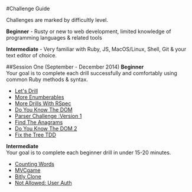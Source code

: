 #Challenge Guide

Challenges are marked by difficultly level. 

__Beginner__ - Rusty or new to web development, limited knowledge of programming languages & related tools

__Intermediate__ - Very familiar with Ruby, JS, MacOS/Linux, Shell, Git & your text editor of choice.

##Session One (September - December 2014)
__Beginner__  
Your goal is to complete each drill successfully and comfortably using common Ruby methods & syntax.
 - [Let's Drill](https://github.com/columbustutoringgroup/LetsDrill)
 - [More Enumberables](https://github.com/columbustutoringgroup/MoreEnumerables)
 - [More Drills With RSpec](https://github.com/columbustutoringgroup/MoreDrillsWithRSpec)
 - [Do You Know The DOM](https://github.com/columbustutoringgroup/DoYouKnowTheDOM)
 - [Parser Challenge :Version 1](https://github.com/columbustutoringgroup/ParserChallenge1) 
 - [Find The Anagrams](https://github.com/columbustutoringgroup/FindTheAnagrams)
 - [Do You Know The DOM 2](https://github.com/columbustutoringgroup/DoYouKnowTheDom2)  
 - [Fix the Tree TDD](https://github.com/columbustutoringgroup/FixTheTreeTDD)
 

__Intermediate__  
Your goal is to complete each beginner drill in under 15-20 minutes.
 - [Counting Words](https://github.com/columbustutoringgroup/CountingWords)
 - [MVCgame](https://github.com/columbustutoringgroup/MVCgame)
 - [Bitly Clone](https://github.com/columbustutoringgroup/BitlyClone)
 - [Not Allowed: User Auth](https://github.com/columbustutoringgroup/NotAllowed)


